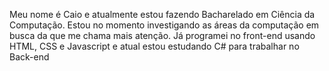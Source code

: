 Meu nome é Caio e atualmente estou fazendo Bacharelado em Ciência da Computação. Estou no momento investigando as áreas da computação em busca da que me chama mais atenção. Já programei no front-end usando HTML, CSS e Javascript e atual estou estudando C# para trabalhar no Back-end
